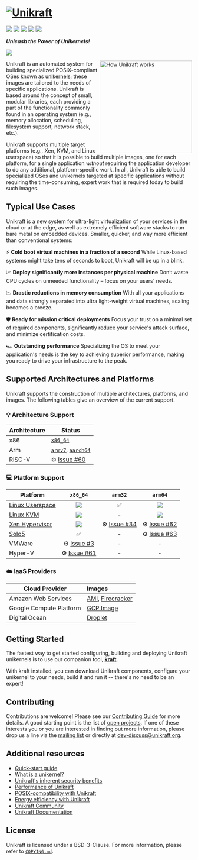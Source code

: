 # [![Unikraft](http://unikraft.org/assets/imgs/unikraft-logo-small.png)][unikraft-website]

[![](https://img.shields.io/badge/version-v0.13.1%20(Atlas)-%23EC591A)][unikraft-latest]
[![](https://img.shields.io/static/v1?label=license&message=BSD-3&color=%23385177)][unikraft-license]
[![](https://img.shields.io/discord/762976922531528725.svg?label=discord&logo=discord&logoColor=ffffff&color=7389D8&labelColor=6A7EC2)][unikraft-discord]
[![](https://img.shields.io/github/contributors/unikraft/unikraft)](https://github.com/unikraft/unikraft/graphs/contributors)
[![](https://app.codacy.com/project/badge/Grade/454f62251d96413fac8024b28df2ce5b)](https://www.codacy.com/gh/unikraft/unikraft/dashboard)

***Unleash the Power of Unikernels!***

![](http://unikraft.org/assets/imgs/monkey-business.gif)

<img align="right" height="250" src="http://unikraft.org/assets/imgs/how-unikraft-works.svg" alt="How Unikraft works">

Unikraft is an automated system for building specialized POSIX-compliant OSes known as [unikernels][unikernel-wikipedia]; these images are tailored to the needs of specific applications.  Unikraft is based around the concept of small, modular libraries, each providing a part of the functionality commonly found in an operating system (e.g., memory allocation, scheduling, filesystem support, network stack, etc.).

Unikraft supports multiple target platforms (e.g., Xen, KVM, and Linux userspace) so that it is possible to build multiple images, one for each platform, for a single application *without* requiring the application developer to do any additional, platform-specific work. In all, Unikraft is able to build specialized OSes and unikernels targeted at specific applications without requiring the time-consuming, expert work that is required today to build such images.

## Typical Use Cases

Unikraft is a new system for ultra-light virtualization of your services in the cloud or at the edge, as well as extremely efficient software stacks to run bare metal on embedded devices. Smaller, quicker, and way more efficient than conventional systems:

⚡ **Cold boot virtual machines in a fraction of a second**
   While Linux-based systems might take tens of seconds to boot, Unikraft will be up in a blink.

📈 **Deploy significantly more instances per physical machine**
   Don’t waste CPU cycles on unneeded functionality – focus on your users' needs.

📉 **Drastic reductions in memory consumption**
   With all your applications and data strongly separated into ultra light-weight virtual machines, scaling becomes a breeze.

🛡️ **Ready for mission critical deployments**
   Focus your trust on a minimal set of required components, significantly reduce your service's attack surface, and minimize certification costs.

🏎 **Outstanding performance**
   Specializing the OS to meet your application's needs is the key to achieving superior performance, making you ready to drive your infrastructure to the peak.

## Supported Architectures and Platforms

Unikraft supports the construction of multiple architectures, platforms, and images. The following tables give an overview of the current support.

### 💡 Architecture Support

| Architecture         | Status                                         |
|----------------------|------------------------------------------------|
| x86                  | [`x86_64`][arch-x86_64]                        |
| Arm                  | [`armv7`][arch-arm], [`aarch64`][arch-arm64]   |
| RISC-V               | ⚙️ [Issue #60][i60]                            |

### 💻 Platform Support

| Platform                       | `x86_64`                                                                                                                                                                                                                                   | `arm32`             | `arm64`                                                                                                                                                                                                                                  |
|--------------------------------|:------------------------------------------------------------------------------------------------------------------------------------------------------------------------------------------------------------------------------------------:|:-------------------:|:----------------------------------------------------------------------------------------------------------------------------------------------------------------------------------------------------------------------------------------:|
| [Linux Userspace][plat-linuxu] | [![](https://builds.unikraft.io/api/v1/teams/unikraft/pipelines/unikraft-staging/jobs/compile-helloworld-x86_64-linuxu/badge)](https://builds.unikraft.io/teams/unikraft/pipelines/unikraft-staging/jobs/compile-helloworld-x86_64-linuxu) | ✅                  | [![](https://builds.unikraft.io/api/v1/teams/unikraft/pipelines/unikraft-staging/jobs/compile-helloworld-arm64-linuxu/badge)](https://builds.unikraft.io/teams/unikraft/pipelines/unikraft-staging/jobs/compile-helloworld-arm64-linuxu) |
| [Linux KVM][plat-kvm]          | [![](https://builds.unikraft.io/api/v1/teams/unikraft/pipelines/unikraft-staging/jobs/compile-helloworld-x86_64-kvm/badge)](https://builds.unikraft.io/teams/unikraft/pipelines/unikraft-staging/jobs/compile-helloworld-x86_64-kvm)       | -                   | [![](https://builds.unikraft.io/api/v1/teams/unikraft/pipelines/unikraft-staging/jobs/compile-helloworld-arm64-kvm/badge)](https://builds.unikraft.io/teams/unikraft/pipelines/unikraft-staging/jobs/compile-helloworld-arm64-kvm)       |
| [Xen Hypervisor][plat-xen]     | [![](https://builds.unikraft.io/api/v1/teams/unikraft/pipelines/unikraft-staging/jobs/compile-helloworld-x86_64-xen/badge)](https://builds.unikraft.io/teams/unikraft/pipelines/unikraft-staging/jobs/compile-helloworld-x86_64-xen)       | ⚙️ [Issue #34][i34] | ⚙️ [Issue #62][i62]                                                                                                                                                                                                                      |
| [Solo5][plat-solo5]            | ✅                                                                                                                                                                                                                                         | -                   | ⚙️ [Issue #63][i63]                                                                                                                                                                                                                      |
| VMWare                         | ⚙️ [Issue #3][i3]                                                                                                                                                                                                                          | -                   | -                                                                                                                                                                                                                                        |
| Hyper-V                        | ⚙️ [Issue #61][i61]                                                                                                                                                                                                                        | -                   | -                                                                                                                                                                                                                                        |


### ☁️ IaaS Providers

| Cloud Provider          | Images                                           |
|-------------------------|:-------------------------------------------------|
| Amazon Web Services     | [AMI][plat-aws], [Firecracker][plat-firecracker] |
| Google Compute Platform | [GCP Image][plat-gcp]                            |
| Digital Ocean           | [Droplet][plat-digitalocean]                     |

## Getting Started

The fastest way to get started configuring, building and deploying Unikraft unikernels is to use our companion tool, [**kraft**][kraft].

With kraft installed, you can download Unikraft components, configure your unikernel to your needs, build it and run it -- there's no need to be an expert!

## Contributing

Contributions are welcome!  Please see our [Contributing Guide][unikraft-contributing] for more details.
A good starting point is the list of [open projects][github-projects].
If one of these interests you or you are interested in finding out more information, please drop us a line via the [mailing list][dev-discuss-list] or directly at <dev-discuss@unikraft.org>.

## Additional resources

* [Quick-start guide][unikraft-gettingstarted]
* [What is a unikernel?][unikraft-concepts]
* [Unikraft's inherent security benefits][unikraft-security]
* [Performance of Unikraft][unikraft-performance]
* [POSIX-compatibility with Unikraft][unikraft-posix-compatibility]
* [Energy efficiency with Unikraft][Unikraft-green]
* [Unikraft Community][unikraft-community]
* [Unikraft Documentation][unikraft-docs]

## License

Unikraft is licensed under a BSD-3-Clause.  For more information, please refer to [`COPYING.md`][unikraft-license].


[unikraft-website]: https://unikraft.org
[unikraft-docs]: https://unikraft.org/docs
[unikraft-community]: https://unikraft.org/community
[unikraft-contributing]: https://unikraft.org/docs/contributing/
[unikraft-ci]: http://ci.unikraft.org
[unikraft-license]: https://github.com/unikraft/unikraft/blob/staging/COPYING.md
[unikraft-latest]: https://github.com/unikraft/unikraft/tree/RELEASE-0.13.1
[unikraft-gettingstarted]: http://unikraft.org/docs/getting-started
[unikraft-concepts]: https://unikraft.org/docs/concepts/
[unikraft-posix-compatibility]: https://unikraft.org/docs/features/posix-compatibility
[unikraft-performance]: https://unikraft.org/docs/features/performance/
[unikraft-security]: https://unikraft.org/docs/features/security/
[unikraft-green]: https://unikraft.org/docs/features/green/
[unikraft-discord]: https://bit.ly/UnikraftDiscord
[kraft]: https://github.com/unikraft/kraft/
[github-issues]: https://github.com/unikraft/unikraft/issues
[github-projects]: https://github.com/unikraft/unikraft/labels/kind/project
[dockerhub-kraft]: https://hub.docker.com/r/unikraft/kraft
[dev-discuss-list]: https://groups.google.com/a/unikraft.org/g/user-discuss
[unikernel-wikipedia]: https://en.wikipedia.org/wiki/Unikernel
[arch-x86_64]: https://github.com/unikraft/unikraft/tree/staging/arch/x86/x86_64
[arch-arm]: https://github.com/unikraft/unikraft/tree/staging/arch/arm/arm
[arch-arm64]: https://github.com/unikraft/unikraft/tree/staging/arch/arm/arm64
[plat-linuxu]: https://github.com/unikraft/unikraft/tree/staging/plat/linuxu
[plat-kvm]: https://github.com/unikraft/unikraft/tree/staging/plat/kvm
[plat-xen]: https://github.com/unikraft/unikraft/tree/staging/plat/xen
[plat-solo5]: https://github.com/unikraft/plat-solo5
[plat-raspi]: https://github.com/unikraft/plat-raspi
[plat-gcp]: https://github.com/unikraft/plat-gcp
[plat-aws]: https://github.com/unikraft/plat-aws
[plat-digitalocean]: https://github.com/unikraft/plat-digitalocean
[plat-firecracker]: https://github.com/unikraft/plat-firecracker
[i3]: https://github.com/unikraft/unikraft/issues/3
[i34]: https://github.com/unikraft/unikraft/issues/34
[i60]: https://github.com/unikraft/unikraft/issues/60
[i61]: https://github.com/unikraft/unikraft/issues/61
[i62]: https://github.com/unikraft/unikraft/issues/62
[i63]: https://github.com/unikraft/unikraft/issues/63

